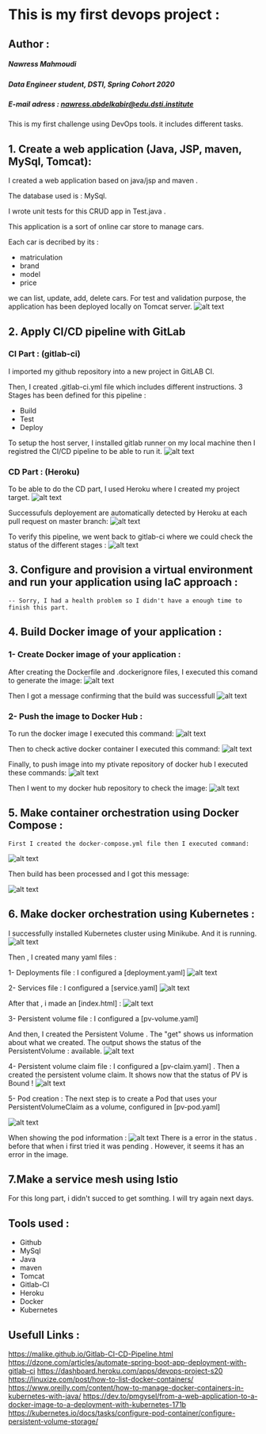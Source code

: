 # This is my first devops project :
## Author :
##### Nawress Mahmoudi
##### Data Engineer student, DSTI, Spring Cohort 2020
 ##### E-mail adress : nawress.abdelkabir@edu.dsti.institute

This is my first challenge using DevOps tools.
it includes different tasks.

## 1. Create a web application (Java, JSP, maven, MySql, Tomcat): 
I created a web application based on java/jsp and maven .

The database used is : MySql.

I wrote unit tests for this CRUD app in Test.java .

This application is a sort of online car store to manage cars.

Each car is decribed by its :
- matriculation
- brand
- model
- price

we can list, update, add, delete cars.
For test and validation purpose, the application has been deployed locally on Tomcat server.
![alt text](https://github.com/NawressM/1st-DevOps-Project/blob/master/images/WEB_APP_Interface.JPG)


## 2. Apply CI/CD pipeline with GitLab

   ### CI Part : (gitlab-ci)
   I imported my github repository into a new project in GitLAB CI.
   
   Then, I created .gitlab-ci.yml file which includes different instructions.
   3 Stages has been defined for this pipeline :
   - Build
   - Test
   - Deploy
    
   
   To setup the host server, I installed gitlab runner on my local machine then I registred the CI/CD pipeline to be able to run it.
   ![alt text](https://github.com/NawressM/1st-DevOps-Project/blob/master/images/Pipline_running.JPG) 
   
   ### CD Part : (Heroku)
   To be able to do the CD part, I used Heroku where I created my project target.
   ![alt text](https://github.com/NawressM/1st-DevOps-Project/blob/master/images/app_built_in_Heroku.JPG)
   
   Successufuls deployement are automatically detected by Heroku at each pull request on master branch:
   ![alt text](https://github.com/NawressM/1st-DevOps-Project/blob/master/images/Heroku_deploys.JPG)

   To verify this pipeline, we went back to gitlab-ci where we could check the status of the different stages :
   ![alt text](https://github.com/NawressM/1st-DevOps-Project/blob/master/images/Pipline_passed.JPG)
   
## 3. Configure and provision a virtual environment and run your application using IaC approach :
    -- Sorry, I had a health problem so I didn't have a enough time to finish this part. 
    
## 4. Build Docker image of your application :
   ### 1- Create Docker image of your application :
   After creating the Dockerfile and .dockerignore files, I executed this comand to generate the image:
   ![alt text](https://github.com/NawressM/1st-DevOps-Project/blob/master/images/docker_build.JPG)
   
   Then I got a message confirming that the build was successfull
   ![alt text](https://github.com/NawressM/1st-DevOps-Project/blob/master/images/docker_image_built.JPG)

   ### 2- Push the image to Docker Hub :
   To run the docker image I executed this command:
   ![alt text](https://github.com/NawressM/1st-DevOps-Project/blob/master/images/docker_run.JPG)
   
   Then to check active docker container I executed this command:
   ![alt text](https://github.com/NawressM/1st-DevOps-Project/blob/master/images/docker_ps.JPG)
   
   Finally, to push image into my ptivate repository of docker hub I executed these commands:
   ![alt text](https://github.com/NawressM/1st-DevOps-Project/blob/master/images/docker_push.JPG)
   
   Then I went to my docker hub repository to check the image:
   ![alt text](https://github.com/NawressM/1st-DevOps-Project/blob/master/images/docker_hub_repository.JPG)
   
   
   
 ## 5. Make container orchestration using Docker Compose :  
 
    First I created the docker-compose.yml file then I executed command:
    
   ![alt text](https://github.com/NawressM/1st-DevOps-Project/blob/master/images/docker_compose.JPG)
   
   Then build has been processed and I got this message:  
   
   ![alt text](https://github.com/NawressM/1st-DevOps-Project/blob/master/images/docker_compose_success.JPG)
   
   
   ## 6. Make docker orchestration using Kubernetes :
   
   I successfully installed Kubernetes cluster using Minikube. And it is running.
   ![alt text](https://github.com/NawressM/1st-DevOps-Project/blob/master/images/minikube_start_status.JPG)
  
   Then , I created many yaml files :
   
   1-  Deployments file :
     I configured a [deployment.yaml]
    ![alt text](https://github.com/NawressM/1st-DevOps-Project/blob/master/images/deployment_kubectl.JPG)
 
   2- Services file : 
    I configured a [service.yaml]
     ![alt text](https://github.com/NawressM/1st-DevOps-Project/blob/master/images/create_services_get.JPG)
   
   After that , i made an [index.html] :
   ![alt text](https://github.com/NawressM/1st-DevOps-Project/blob/master/images/indexXML.JPG) 
     
   3- Persistent volume file : 
   I configured a [pv-volume.yaml] 
   
   And then, I created the Persistent Volume . The "get" shows us information about what we created.
   The output shows the status of the PersistentVolume : available.
  ![alt text](https://github.com/NawressM/1st-DevOps-Project/blob/master/images/pv_status_available.JPG)
     
   4- Persistent volume claim file :
   I configured a [pv-claim.yaml] . Then a created the persistent volume claim. 
   It shows now that the status of PV is Bound ! 
    ![alt text](https://github.com/NawressM/1st-DevOps-Project/blob/master/images/PVC_status_bound.JPG)
    
   5- Pod creation :
   The next step is to create a Pod that uses your PersistentVolumeClaim as a volume, configured in [pv-pod.yaml] 
   
   ![alt text](https://github.com/NawressM/1st-DevOps-Project/blob/master/images/pod_creation.JPG)
   
   When showing the pod information :
     ![alt text](https://github.com/NawressM/1st-DevOps-Project/blob/master/images/errTmagePull_get_pod.JPG)
     There is a error in the status . before that when i first tried it was pending . However, it seems it has an error in the image.
     
 ## 7.Make a service mesh using Istio
   For this long part, i didn't succed to get somthing. I will try again next days.
   
## Tools used :
 - Github
 - MySql
 - Java
 - maven
 - Tomcat
 - Gitlab-CI
 - Heroku
 - Docker
 - Kubernetes
 
## Usefull Links :
https://malike.github.io/Gitlab-CI-CD-Pipeline.html
https://dzone.com/articles/automate-spring-boot-app-deployment-with-gitlab-ci
https://dashboard.heroku.com/apps/devops-project-s20
https://linuxize.com/post/how-to-list-docker-containers/
https://www.oreilly.com/content/how-to-manage-docker-containers-in-kubernetes-with-java/
https://dev.to/pmgysel/from-a-web-application-to-a-docker-image-to-a-deployment-with-kubernetes-171b
https://kubernetes.io/docs/tasks/configure-pod-container/configure-persistent-volume-storage/
